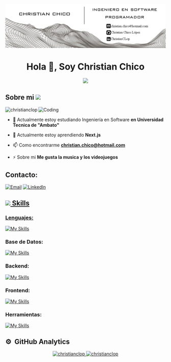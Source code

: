 [![MasterHead](Banner.png)](Banner.png)
<h1 align="center">Hola 👋, Soy Christian Chico</h1>
<p align="center">
  <a href="https://git.io/typing-svg"><img src="https://readme-typing-svg.demolab.com?font=Time+New+Roman&color=2f07d1&size=25&center=true&vCenter=true&width=600&height=100&lines=Soy+Ingeniero+en+Software;Programador+Junior;Programador+full+stack;Desarrollador+Web"></a>
</p>

## **Sobre mi** <picture><img src = "https://cdn.hashnode.com/res/hashnode/image/upload/v1709470801641/e9136368-41c7-433c-aa6f-89ca17b175bf.gif?w=256&h=256&fit=crop&crop=entropy&auto=format,compress&gif-q=60&format=webm" width = 50px></picture>
<img align="right" alt="Coding" width="400" src="https://cdna.artstation.com/p/assets/images/images/028/102/058/original/pixel-jeff-matrix-s.gif?1593487263">

<p align="left"> <img src="https://komarev.com/ghpvc/?username=christianclop&label=Profile%20views&color=0e75b6&style=flat" alt="christianclop" /> </p>

- 🔭 Actualmente estoy estudiando Ingeniería en Software **en Universidad Tecnica de "Ambato"**

- 🌱 Actualmente estoy aprendiendo **Next.js**

- 📫 Como encontrarme **christian.chico@hotmail.com**

- ⚡ Sobre mi **Me gusta la musica y los videojuegos**

## Contacto:
<a href="mailto:christian.chico@hotmail.com"><img alt="Email" src="https://img.shields.io/badge/Microsoft_Outlook-christian.chico@hotmail.com-blue?style=flat-square&logo=microsoft-outlook&logoColor=white"></a>
<a href="https://linkedin.com/in/christian-chico-lópez-708601309"><img alt="LinkedIn" src="https://img.shields.io/badge/LinkedIn-Christian_Chico_López-0077B5?style=flat-square&logo=linkedin&logoColor=white">


## <img src="https://media2.giphy.com/media/QssGEmpkyEOhBCb7e1/giphy.gif?cid=ecf05e47a0n3gi1bfqntqmob8g9aid1oyj2wr3ds3mg700bl&rid=giphy.gif" width ="25"><b> Skills</b>

### Lenguajes:
[![My Skills](https://skillicons.dev/icons?i=js,php,typescript)](https://skillicons.dev)
   
### Base de Datos:
[![My Skills](https://skillicons.dev/icons?i=mysql,postgresql)](https://skillicons.dev)
   
### Backend:
[![My Skills](https://skillicons.dev/icons?i=express,nodejs,nestjs,firebase)](https://skillicons.dev)

### Frontend:
[![My Skills](https://skillicons.dev/icons?i=html,css,tailwindcss,react,nextjs)](https://skillicons.dev)
   
### Herramientas:
[![My Skills](https://skillicons.dev/icons?i=figma,postman)](https://skillicons.dev)

## ⚙️ &nbsp;GitHub Analytics

<p align="center">
  <a href="https://github.com/ChristianCLop">
    <img height="180em" src="https://github-readme-stats.vercel.app/api/top-langs?username=christianclop&show_icons=true&locale=en&layout=compact" alt="christianclop"/>
    <img height="180em" src="https://github-readme-stats.vercel.app/api?username=christianclop&show_icons=true&locale=en" alt="christianclop"/>
  </a>
</p>
